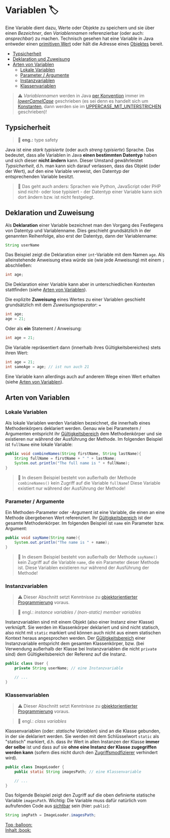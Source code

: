# Variablen :label:<!-- omit in toc -->

Eine Variable dient dazu, Werte oder Objekte zu speichern und sie über einen _Bezeichner_, den _Variablennamen_ referenzierbar (oder auch: _ansprechbar_) zu machen. Technisch gesehen hat eine Variable in Java entweder einen [primitiven Wert](Datentypen.md#primitive-datentypen) oder hält die Adresse eines [Objektes](OOP-Einfuehrung.md) bereit.

- [Typsicherheit](#typsicherheit)
- [Deklaration und Zuweisung](#deklaration-und-zuweisung)
- [Arten von Variablen](#arten-von-variablen)
  - [Lokale Variablen](#lokale-variablen)
  - [Parameter / Argumente](#parameter--argumente)
  - [Instanzvariablen](#instanzvariablen)
  - [Klassenvariablen](#klassenvariablen)


> :warning: _Variablennamen_ werden in Java [per Konvention](Naming-Conventions.md) immer im [_lowerCamelCase_](Naming-Conventions.md#variablen) geschrieben (es sei denn es handelt sich um [Konstanten](Final.md), dann werden sie im [UPPERCASE_MIT_UNTERSTRICHEN](Naming-Conventions.md#variablen) geschrieben)!


## Typsicherheit

> :speech_balloon: **eng.:** type safety

Java ist eine _stark typisierte_ (oder auch _streng typisierte_) Sprache. Das bedeutet, dass alle Variablen in Java **einen bestimmten Datentyp** haben und sich dieser **nicht ändern** kann. Dieser Umstand gewährleistet _Typsicherheit_, d.h. man kann sich darauf verlassen, dass das Objekt (oder der Wert), auf den eine Variable verweist, den Datentyp der entsprechenden Variable besitzt.

> :speech_balloon: Das geht auch anders: Sprachen wie Python, JavaScript oder PHP sind nicht- oder lose typisiert - der Datentyp einer Variable kann sich dort ändern bzw. ist nicht festgelegt.


## Deklaration und Zuweisung

Als **Deklaration** einer Variable bezeichnet man den Vorgang des Festlegens von Datentyp und Variablenname. Dies geschieht grundsätzlich in der genannten Reihenfolge, also erst der Datentyp, dann der Variablenname:

```java
String userName
```

Das Beispiel zeigt die Deklaration einer `int`-Variable mit dem Namen `age`. Als alleinstehende Anweisung etwa würde sie (wie jede Anweisung) mit einem `;` abschließen:

```java
int age;
```
Die Deklaration einer Variable kann aber in unterschiedlichen Kontexten stattfinden (siehe [Arten von Variablen](#arten-von-variablen)).

Die explizite **Zuweisung** eines Wertes zu einer Variablen geschieht grundsätzlich mit dem _Zuweisungsoperator_: `=`

```java
int age;
age = 21;
```

Oder als **ein** Statement / Anweisung:

```java
int age = 21;
```

Die Variable repräsentiert dann (innerhalb ihres Gültigkeitsbereiches) stets ihren Wert:

```java
int age = 21;
int sameAge = age; // ist nun auch 21
```

Eine Variable kann allerdings auch auf anderem Wege einen Wert erhalten (siehe [Arten von Variablen](#arten-von-variablen)).


## Arten von Variablen


### Lokale Variablen

Als lokale Variablen werden Variablen bezeichnet, die innerhalb eines Methodenkörpers deklariert werden. Genau wie bei Parametern / Argumenten entspricht ihr [Gültigkeitsbereich](https://de.wikipedia.org/wiki/Variable_(Programmierung)#Scope) dem Methodenkörper und sie existieren nur während der Ausführung der Methode. Im folgenden Beispiel ist `fullName` eine lokale Variable:

``` java
public void combineNames(String firstName, String lastName){
    String fullName = firstName + " " + lastName;
    System.out.println("The full name is " + fullName);
}
```

> :speech_balloon: In diesem Beispiel besteht von außerhalb der Methode `combineNames()` kein Zugriff auf die Variable `fullName`! Diese Variable existiert nur während der Ausführung der Methode!


### Parameter / Argumente

Ein Methoden-Parameter oder -Argument ist eine Variable, die einen an eine Methode übergebenen Wert referenziert. Ihr [Gültigkeitsbereich](https://de.wikipedia.org/wiki/Variable_(Programmierung)#Scope) ist der gesamte Methodenkörper. Im folgenden Beispiel ist `name` ein Parameter bzw. Argument:

``` java
public void sayName(String name){
    System.out.println("The name is " + name);
}
```

> :speech_balloon: In diesem Beispiel besteht von außerhalb der Methode `sayName()` kein Zugriff auf die Variable `name`, die ein Parameter dieser Methode ist. Diese Variablen existieren nur während der Ausführung der Methode!


### Instanzvariablen

> :warning: Dieser Abschnitt setzt Kenntnisse zu [objektorientierter Programmierung](../README.md#objektorientierte-programmierung-oop) voraus.

> :speech_balloon: engl.: _instance variables / (non-static) member variables_

Instanzvariablen sind mit einem Objekt (also einer Instanz einer Klasse) verknüpft. Sie werden im Klassenkörper deklariert und sind nicht statisch, also nicht mit `static` markiert und können auch nicht aus einem statischen Kontext heraus angesprochen werden. Der [Gültigkeitsbereich](https://de.wikipedia.org/wiki/Variable_(Programmierung)#Scope) einer Instanzvariable entspricht dem gesamten Klassenkörper, bzw. (bei Verwendung außerhalb der Klasse bei Instanzvariablen die nicht `private` sind) dem Gültigkeitsbereich der Referenz auf die Instanz.

``` java
public class User {
    private String userName; // eine Instanzvariable

    // ...
}
```


### Klassenvariablen

> :warning: Dieser Abschnitt setzt Kenntnisse zu [objektorientierter Programmierung](../README.md#objektorientierte-programmierung-oop) voraus.

> :speech_balloon: engl.: _class variables_

Klassenvariablen (oder: _statische Variablen_) sind an die Klasse gebunden, in der sie deklariert werden. Sie werden mit dem Schlüsselwort `static` als "statisch" markiert, d.h. dass ihr Wert in allen Instanzen der Klasse **immer der selbe** ist und dass auf sie **ohne eine Instanz der Klasse zugegriffen werden kann** (sofern dies nicht durch den [Zugriffsmodfizierer](Objekte-I-Initialisierung-Members-Zugriff.md#sichtbarkeits-zugriffsmodifizierer) verhindert wird).

``` java
public class ImageLoader {
    public static String imagesPath; // eine Klassenvariable

    // ...
}
```

Das folgende Beispiel zeigt den Zugriff auf die oben definierte statische Variable `imagesPath`. Wichtig: Die Variable muss dafür natürlich vom aufrufenden Code aus [sichtbar](Objekte-I-Initialisierung-Members-Zugriff.md#zugriffs-sichtbarkeitsmodifizierer) sein (hier: `public`):

``` java
String imgPath = ImageLoader.imagesPath;
```




<!-- Dieses HTML-Snippet sollte am Ende jeder Seite stehen! -->
<div class="top-link">
    <a href="#" title="Zum Anfang scrollen!">Top :balloon:</a>
    <br/>
    <a href="https://dh-cologne.github.io/java-wegweiser#inhalt-book" title="Zurück zur Übersicht!">Inhalt :book:</a>
</div>